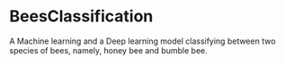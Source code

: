 # BeesClassification
A Machine learning and a Deep learning model classifying between two species of bees, namely, honey bee and bumble bee.
